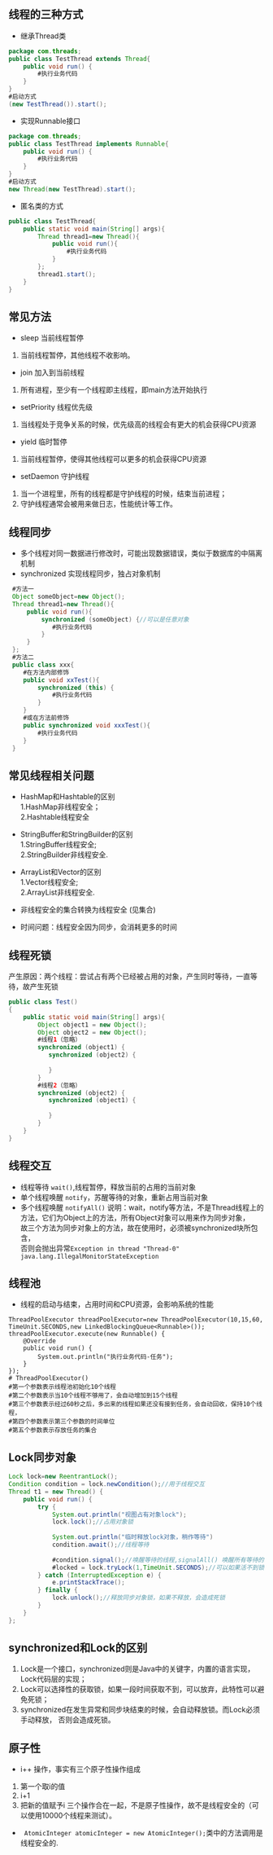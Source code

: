 ## 线程的三种方式
- 继承Thread类
```java
package com.threads;
public class TestThread extends Thread{
    public void run() {
        #执行业务代码
    }
}
#启动方式
(new TestThread()).start();
```
- 实现Runnable接口
```java
package com.threads;
public class TestThread implements Runnable{
    public void run() {
        #执行业务代码
    }
}
#启动方式
new Thread(new TestThread).start();
```
- 匿名类的方式
```java
public class TestThread{
    public static void main(String[] args){
        Thread thread1=new Thread(){
            public void run(){
                #执行业务代码
            }
        };
        thread1.start();
    }
}
```
## 常见方法
- sleep 当前线程暂停
1. 当前线程暂停，其他线程不收影响。
- join 加入到当前线程
1. 所有进程，至少有一个线程即主线程，即main方法开始执行
- setPriority 线程优先级
1. 当线程处于竞争关系的时候，优先级高的线程会有更大的机会获得CPU资源
- yield 临时暂停
1. 当前线程暂停，使得其他线程可以更多的机会获得CPU资源
- setDaemon 守护线程
1. 当一个进程里，所有的线程都是守护线程的时候，结束当前进程；
2. 守护线程通常会被用来做日志，性能统计等工作。


## 线程同步
- 多个线程对同一数据进行修改时，可能出现数据错误，类似于数据库的中隔离机制
- synchronized 实现线程同步，独占对象机制
```java
 #方法一
 Object someObject=new Object();
 Thread thread1=new Thread(){
     public void run(){
         synchronized (someObject) {//可以是任意对象
            #执行业务代码
         }
     }
 };
 #方法二
 public class xxx{
    #在方法内部修饰
    public void xxTest(){
        synchronized (this) {
            #执行业务代码
        }
    }
    #或在方法前修饰
    public synchronized void xxxTest(){
        #执行业务代码
    }
 }
```
## 常见线程相关问题
- HashMap和Hashtable的区别<br />
    1.HashMap非线程安全；<br />
    2.Hashtable线程安全

- StringBuffer和StringBuilder的区别   <br />
    1.StringBuffer线程安全;<br />
    2.StringBuilder非线程安全.

- ArrayList和Vector的区别   
    1.Vector线程安全;<br />
    2.ArrayList非线程安全.
- 非线程安全的集合转换为线程安全 (见集合)
- 时间问题：线程安全因为同步，会消耗更多的时间

## 线程死锁
产生原因：两个线程：尝试占有两个已经被占用的对象，产生同时等待，一直等待，故产生死锁
```java
public class Test()
{
    public static void main(String[] args){
        Object object1 = new Object();
        Object object2 = new Object();
        #线程1（忽略）
        synchronized (object1) {
           synchronized (object2) {
                            
           }
        }
        #线程2（忽略）
        synchronized (object2) {
           synchronized (object1) {
                                    
           }
        }
    }
}
```
## 线程交互
- 线程等待 `wait()`,线程暂停，释放当前的占用的当前对象
- 单个线程唤醒 `notify`，苏醒等待的对象，重新占用当前对象
- 多个线程唤醒 `notifyAll()`
说明：wait，notify等方法，不是Thread线程上的方法，它们为Object上的方法，所有Object对象可以用来作为同步对象，<br />
故三个方法为同步对象上的方法，故在使用时，必须被synchronized块所包含，<br />
否则会抛出异常`Exception in thread "Thread-0" java.lang.IllegalMonitorStateException`

## 线程池
- 线程的启动与结束，占用时间和CPU资源，会影响系统的性能
```
ThreadPoolExecutor threadPoolExecutor=new ThreadPoolExecutor(10,15,60, TimeUnit.SECONDS,new LinkedBlockingQueue<Runnable>());
threadPoolExecutor.execute(new Runnable() {
    @Override
    public void run() {
        System.out.println("执行业务代码-任务");
    }
});
# ThreadPoolExecutor()
#第一个参数表示线程池初始化10个线程
#第二个参数表示当10个线程不够用了，会自动增加到15个线程
#第三个参数表示经过60秒之后，多出来的线程如果还没有接到任务，会自动回收，保持10个线程，
#第四个参数表示第三个参数的时间单位
#第五个参数表示存放任务的集合
```

## Lock同步对象
```java
Lock lock=new ReentrantLock();
Condition condition = lock.newCondition();//用于线程交互
Thread t1 = new Thread() {
    public void run() {
        try {
            System.out.println("视图占有对象lock");
            lock.lock();//占用对象锁
         
            System.out.println("临时释放lock对象，稍作等待")
            condition.await();//线程等待
            
            #condition.signal();//唤醒等待的线程,signalAll() 唤醒所有等待的线程
            #locked = lock.tryLock(1,TimeUnit.SECONDS);//可以如果活不到锁，1秒后会自动放弃，并返回false；
        } catch (InterruptedException e) {
            e.printStackTrace();
        } finally {
            lock.unlock();//释放同步对象锁，如果不释放，会造成死锁
        }
    }
};
```
## synchronized和Lock的区别
1. Lock是一个接口，synchronized则是Java中的关键字，内置的语言实现，Lock代码层的实现；
2. Lock可以选择性的获取锁，如果一段时间获取不到，可以放弃，此特性可以避免死锁；
3. synchronized在发生异常和同步块结束的时候，会自动释放锁。而Lock必须手动释放， 否则会造成死锁。

## 原子性
- i++ 操作，事实有三个原子性操作组成
1. 第一个取i的值
2. i+1
3. 把新的值赋予i
三个操作合在一起，不是原子性操作，故不是线程安全的（可以使用10000个线程来测试）。
- ` AtomicInteger atomicInteger = new AtomicInteger();`类中的方法调用是线程安全的.



